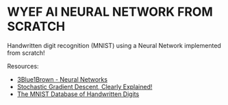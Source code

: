 # WYEF AI NEURAL NETWORK FROM SCRATCH



Handwritten digit recognition (MNIST) using a Neural Network implemented from scratch!

Resources:
- [3Blue1Brown - Neural Networks](https://www.youtube.com/playlist?list=PLZHQObOWTQDNU6R1_67000Dx_ZCJB-3pi)
- [Stochastic Gradient Descent, Clearly Explained!](https://www.youtube.com/watch?v=vMh0zPT0tLI)
- [The MNIST Database of Handwritten Digits](http://yann.lecun.com/exdb/mnist)
